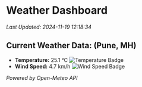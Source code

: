 
# Weather Dashboard

_Last Updated: 2024-11-19 12:18:34_

## Current Weather Data: (Pune, MH)
- **Temperature:** 25.1 °C ![Temperature Badge](https://img.shields.io/badge/Temperature-Medium%20Temp-green)
- **Wind Speed:** 4.7 km/h ![Wind Speed Badge](https://img.shields.io/badge/Wind%20Speed-Low%20Wind-blue)

*Powered by Open-Meteo API*
